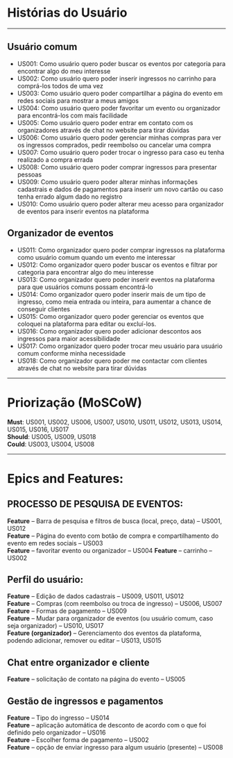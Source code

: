 
# Histórias do Usuário

---

## Usuário comum
- US001: Como usuário quero poder buscar os eventos por categoria para encontrar algo do meu interesse
- US002: Como usuário quero poder inserir ingressos no carrinho para comprá-los todos de uma vez
- US003: Como usuário quero poder compartilhar a página do evento em redes sociais para mostrar a meus amigos
- US004: Como usuário quero poder favoritar um evento ou organizador para encontrá-los com mais facilidade
- US005: Como usuário quero poder entrar em contato com os organizadores através de chat no website para tirar dúvidas 
- US006: Como usuário quero poder gerenciar minhas compras para ver os ingressos comprados, pedir reembolso ou cancelar uma compra
- US007: Como usuário quero poder trocar o ingresso para caso eu tenha realizado a compra errada
- US008: Como usuário quero poder comprar ingressos para presentar pessoas
- US009: Como usuário quero poder alterar minhas informações cadastrais e dados de pagamentos para inserir um novo cartão ou caso tenha errado algum dado no registro
- US010: Como usuário quero poder alterar meu acesso para organizador de eventos para inserir eventos na plataforma

## Organizador de eventos
- US011: Como organizador quero poder comprar ingressos na plataforma como usuário comum quando um evento me interessar
- US012: Como organizador quero poder buscar os eventos e filtrar por categoria para encontrar algo do meu interesse
- US013: Como organizador quero poder inserir eventos na plataforma para que usuários comuns possam encontrá-lo
- US014: Como organizador quero poder inserir mais de um tipo de ingresso, como meia entrada ou inteira, para aumentar a chance de conseguir clientes
- US015: Como organizador quero poder gerenciar os eventos que coloquei na plataforma para editar ou excluí-los.
- US016: Como organizador quero poder adicionar descontos aos ingressos para maior acessibilidade
- US017: Como organizador quero poder trocar meu usuário para usuário comum conforme minha necessidade
- US018: Como organizador quero poder me contactar com clientes através de chat no website para tirar dúvidas

---

# Priorização (MoSCoW)

**Must**: US001, US002, US006, US007, US010, US011, US012, US013, US014, US015, US016, US017  
**Should**: US005, US009, US018  
**Could**: US003, US004, US008

---

# Epics and Features:

## PROCESSO DE PESQUISA DE EVENTOS:

**Feature** – Barra de pesquisa e filtros de busca (local, preço, data) – US001, US012  
**Feature** – Página do evento com botão de compra e compartilhamento do evento em redes sociais – US003  
**Feature** – favoritar evento ou organizador – US004
**Feature** – carrinho – US002

## Perfil do usuário:

**Feature** – Edição de dados cadastrais – US009, US011, US012  
**Feature** – Compras (com reembolso ou troca de ingresso) – US006, US007  
**Feature** – Formas de pagamento – US009  
**Feature** – Mudar para organizador de eventos (ou usuário comum, caso seja organizador) – US010, US017  
**Feature (organizador)** – Gerenciamento dos eventos da plataforma, podendo adicionar, remover ou editar – US013, US015

## Chat entre organizador e cliente

**Feature** – solicitação de contato na página do evento – US005  

## Gestão de ingressos e pagamentos

**Feature** – Tipo do ingresso – US014  
**Feature** – aplicação automática de desconto de acordo com o que foi definido pelo organizador – US016  
**Feature** – Escolher forma de pagamento – US002  
**Feature** – opção de enviar ingresso para algum usuário (presente) – US008  
